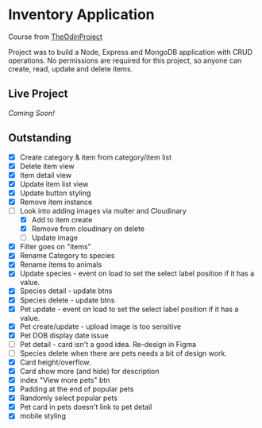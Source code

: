 # Inventory Application

Course from [TheOdinProject](https://www.theodinproject.com/lessons/nodejs-inventory-application)

Project was to build a Node, Express and MongoDB application with CRUD operations. 
No permissions are required for this project, so anyone can create, read, update and delete items.

## Live Project
_Coming Soon!_

## Outstanding
- [x] Create category & item from category/item list
- [x] Delete item view
- [x] Item detail view
- [x] Update item list view 
- [x] Update button styling
- [x] Remove item instance
- [ ] Look into adding images via multer and Cloudinary
  - [x] Add to item create
  - [x] Remove from cloudinary on delete
  - [ ] Update image
- [x] Filter goes on "items"
- [x] Rename Category to species 
- [x] Rename items to animals
- [x] Update species - event on load to set the select label position if it has a value. 
- [x] Species detail - update btns
- [x] Species delete - update btns
- [x] Pet update - event on load to set the select label position if it has a value. 
- [x] Pet create/update - upload image is too sensitive
- [x] Pet DOB display date issue
- [ ] Pet detail - card isn't a good idea. Re-design in Figma
- [ ] Species delete when there are pets needs a bit of design work.
- [x] Card height/overflow. 
- [x] Card show more (and hide) for description
- [x] index "View more pets" btn
- [x] Padding at the end of popular pets
- [x] Randomly select popular pets
- [x] Pet card in pets doesn't link to pet detail
- [x] mobile styling
